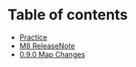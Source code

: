 # Table of contents

* [Practice](README.md)
* [M8 ReleaseNote](m8-releasenote.md)
* [0.9.0 Map Changes](0.9.0-map-changes.md)
